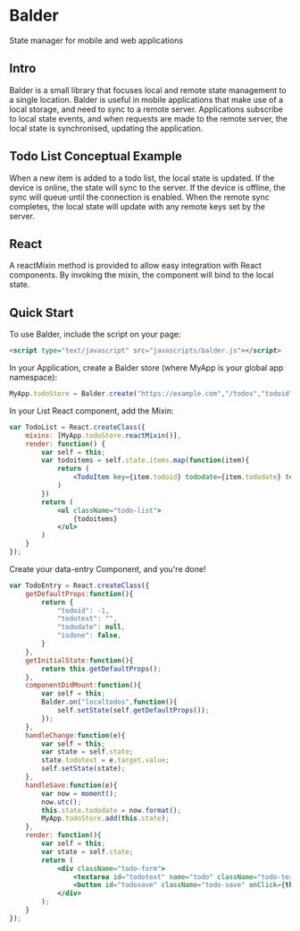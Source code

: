 # Balder

State manager for mobile and web applications

## Intro

Balder is a small library that focuses local and remote state management to a single location.  Balder is useful in mobile applications that make use of a local storage, and need to sync to a remote server.  Applications subscribe to local state events, and when requests are made to the remote server, the local state is synchronised, updating the application.

## Todo List Conceptual Example

When a new item is added to a todo list, the local state is updated.  If the device is online, the state will sync to the server.  If the device is offline, the sync will queue until the connection is enabled.  When the remote sync completes, the local state will update with any remote keys set by the server.

## React

A reactMixin method is provided to allow easy integration with React components.  By invoking the mixin, the component will bind to the local state.

## Quick Start

To use Balder, include the script on your page:

```html
<script type="text/javascript" src="javascripts/balder.js"></script>
```

In your Application, create a Balder store (where MyApp is your global app namespace):

```js
MyApp.todoStore = Balder.create("https://example.com","/todos","todoid","tododate");
```

In your List React component, add the Mixin:

```jsx
var TodoList = React.createClass({
	mixins: [MyApp.todoStore.reactMixin()],
	render: function() {
		var self = this;
		var todoitems = self.state.items.map(function(item){
			return (
				<TodoItem key={item.todoid} tododate={item.tododate} text={item.todotext} isdone={item.isdone} />
			)
		})
		return (
			<ul className="todo-list">
				{todoitems}
			</ul>
		)
	}
});
```

Create your data-entry Component, and you're done!

```jsx
var TodoEntry = React.createClass({
	getDefaultProps:function(){
		return {
			"todoid": -1,
			"todotext": "",
			"tododate": null,
			"isdone": false,
		}
	},
	getInitialState:function(){
		return this.getDefaultProps();
	},
	componentDidMount:function(){
		var self = this;
		Balder.on("localtodos",function(){
			self.setState(self.getDefaultProps());
		});
	},
	handleChange:function(e){
		var self = this;
		var state = self.state;
		state.todotext = e.target.value;
		self.setState(state);
	},
	handleSave:function(e){
		var now = moment();
		now.utc();
		this.state.tododate = now.format();
		MyApp.todoStore.add(this.state);
	},
	render: function(){
		var self = this;
		var state = self.state;
		return (
			<div className="todo-form">
				<textarea id="todotext" name="todo" className="todo-text" value={state.todotext} onChange={this.handleChange} />
				<button id="todosave" className="todo-save" onClick={this.handleSave}></button>
			</div>
		);
	}
});
```